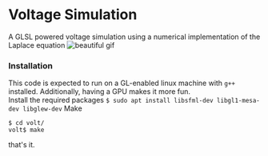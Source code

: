 # Voltage Simulation
A GLSL powered voltage simulation using a numerical implementation of the Laplace equation
![beautiful gif](https://github.com/nodatapoints/voltage-simulation/doc/img/title.gif)
### Installation
This code is expected to run on a GL-enabled linux machine with `g++` installed. Additionally, having a GPU makes it more fun.<br>
Install the required packages
```$ sudo apt install libsfml-dev libgl1-mesa-dev libglew-dev```
Make
```
$ cd volt/
volt$ make
```
that's it.

